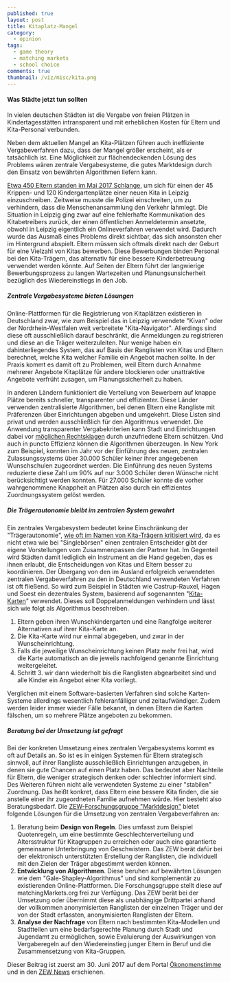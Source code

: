 ```yaml
---
published: true
layout: post
title: Kitaplatz-Mangel
category: 
  - opinion
tags: 
  - game theory
  - matching markets
  - school choice
comments: true
thumbnail: /viz/misc/kita.png
---
```



#### Was Städte jetzt tun sollten <!--Wie Städte dem Kita-Ansturm begegnen können-->

In vielen deutschen Städten ist die Vergabe von freien Plätzen in Kindertagesstätten intransparent und mit erheblichen Kosten für Eltern und Kita-Personal verbunden. 
<!--more-->
Neben dem aktuellen Mangel an Kita-Plätzen führen auch ineffiziente Vergabeverfahren dazu, dass der Mangel größer erscheint, als er tatsächlich ist. Eine Möglichkeit zur flächendeckenden Lösung des Problems wären zentrale Vergabesysteme, die gutes Marktdesign durch den Einsatz von bewährten Algorithmen liefern kann.

[Etwa 450 Eltern standen im Mai 2017 Schlange](http://www.faz.net/aktuell/gesellschaft/menschen/ansturm-auf-kindertagesstaette-in-leipzig-15014107.html), um sich für einen der 45 Krippen- und 120 Kindergartenplätze einer neuen Kita in Leipzig einzuschreiben. Zeitweise musste die Polizei einschreiten, um zu verhindern, dass die Menschenansammlung den Verkehr lahmlegt. Die Situation in Leipzig ging zwar auf eine fehlerhafte Kommunikation des Kitabetreibers zurück, der einen öffentlichen Anmeldetermin ansetzte, obwohl in Leipzig eigentlich ein Onlineverfahren verwendet wird. Dadurch wurde das Ausmaß eines Problems direkt sichtbar, das sich ansonsten eher im Hintergrund abspielt. Eltern müssen sich oftmals direkt nach der Geburt für eine Vielzahl von Kitas bewerben. Diese Bewerbungen binden Personal bei den Kita-Trägern, das alternativ für eine bessere Kinderbetreuung verwendet werden könnte. Auf Seiten der Eltern führt der langwierige Bewerbungsprozess zu langen Wartezeiten und Planungsunsicherheit bezüglich des Wiedereinstiegs in den Job.

##### Zentrale Vergabesysteme bieten Lösungen

Online-Plattformen für die Registrierung von Kitaplätzen existieren in Deutschland zwar, wie zum Beispiel das in Leipzig verwendete "Kivan" oder der Nordrhein-Westfalen weit verbreitete "Kita-Navigator". Allerdings sind diese oft ausschließlich darauf beschränkt, die Anmeldungen zu registrieren und diese an die Träger weiterzuleiten. Nur wenige haben ein dahinterliegendes System, das auf Basis der Ranglisten von Kitas und Eltern berechnet, welche Kita welcher Familie ein Angebot machen sollte. In der Praxis kommt es damit oft zu Problemen, weil Eltern durch Annahme mehrerer Angebote Kitaplätze für andere blockieren oder unattraktive Angebote verfrüht zusagen, um Planungssicherheit zu haben. 

In anderen Ländern funktioniert die Verteilung von Bewerbern auf knappe Plätze bereits schneller, transparenter und effizienter. Diese Länder verwenden zentralisierte Algorithmen, bei denen Eltern eine Rangliste mit Präferenzen über Einrichtungen abgeben und umgekehrt. Diese Listen sind privat und werden ausschließlich für den Algorithmus verwendet. Die Anwendung transparenter Vergabekriterien kann Stadt und Einrichtungen dabei vor [möglichen Rechtsklagen](http://www.faz.net/aktuell/wirtschaft/wirtschaftspolitik/urteil-im-kita-streit-staedte-muessen-eltern-verdienstausfall-zahlen-14489854.html) durch unzufriedene Eltern schützen. Und auch in puncto Effizienz können die Algorithmen überzeugen. In New York zum Beispiel, konnten im Jahr vor der Einführung des neuen, zentralen Zulassungssystems über 30.000 Schüler keiner ihrer angegebenen Wunschschulen zugeordnet werden. Die Einführung des neuen Systems reduzierte diese Zahl um 90% auf nur 3.000 Schüler deren Wünsche nicht berücksichtigt werden konnten. Für 27.000 Schüler konnte die vorher wahrgenommene Knappheit an Plätzen also durch ein effizientes Zuordnungssystem gelöst werden.

##### Die Trägerautonomie bleibt im zentralen System gewahrt

Ein zentrales Vergabesystem bedeutet keine Einschränkung der "Trägerautonomie", [wie oft im Namen von Kita-Trägern kritisiert wird](http://www.faz.net/aktuell/wirtschaft/kinderbetreuung-raus-aus-der-kita-warteschlange-15053793.html), da es nicht etwa wie bei "Singlebörsen" einen zentralen Entscheider gibt der eigene Vorstellungen vom Zusammenpassen der Partner hat. Im Gegenteil wird Städten damit lediglich ein Instrument an die Hand gegeben, das es ihnen erlaubt, die Entscheidungen von Kitas und Eltern besser zu koordinieren. Der Übergang von den im Ausland erfolgreich verwendeten zentralen Vergabeverfahren zu den in Deutschland verwendeten Verfahren ist oft fließend. So wird zum Beispiel in Städten wie Castrup-Rauxel, Hagen und Soest ein dezentrales System, basierend auf sogenannten "[Kita-Karten](http://www.kreis-soest.de/familie_soziales/familie/betreuung/kita/kita_karte.php)" verwendet. Dieses soll Doppelanmeldungen verhindern und lässt sich wie folgt als Algorithmus beschreiben.

1. Eltern geben ihren Wunschkindergarten und eine Rangfolge weiterer Alternativen auf ihrer Kita-Karte an.
2. Die Kita-Karte wird nur einmal abgegeben, und zwar in der Wunscheinrichtung.
3. Falls die jeweilige Wunscheinrichtung keinen Platz mehr frei hat, wird die Karte automatisch an die jeweils nachfolgend genannte Einrichtung weitergeleitet.
4. Schritt 3. wir dann wiederholt bis die Ranglisten abgearbeitet sind und alle Kinder ein Angebot einer Kita vorliegt.

Verglichen mit einem Software-basierten Verfahren sind solche Karten-Systeme allerdings wesentlich fehleranfälliger und zeitaufwändiger. Zudem werden leider immer wieder Fälle bekannt, in denen Eltern die Karten fälschen, um so mehrere Plätze angeboten zu bekommen.

##### Beratung bei der Umsetzung ist gefragt

Bei der konkreten Umsetzung eines zentralen Vergabesystems kommt es oft auf Details an. So ist es in einigen Systemen für Eltern strategisch sinnvoll, auf ihrer Rangliste ausschließlich Einrichtungen anzugeben, in denen sie gute Chancen auf einen Platz haben. Das bedeutet aber Nachteile für Eltern, die weniger strategisch denken oder schlechter informiert sind. Des Weiteren führen nicht alle verwendeten Systeme zu einer "stabilen" Zuordnung. Das heißt konkret, dass Eltern eine bessere Kita finden, die sie anstelle einer ihr zugeordneten Familie aufnehmen würde. Hier besteht also Beratungsbedarf.
Die [ZEW-Forschungsgruppe "Marktdesign"](http://www.zew.de/de/forschung/marktdesign/forschungsschwerpunkte/design-von-matching-maerkten/) bietet folgende Lösungen für die Umsetzung von zentralen Vergabeverfahren an: 

1. Beratung beim **Design von Regeln**. Dies umfasst zum Beispiel Quotenregeln, um eine bestimmte Geschlechterverteilung und Altersstruktur für Kitagruppen zu erreichen oder auch eine garantierte gemeinsame Unterbringung von Geschwistern. Das ZEW berät dafür bei der elektronisch unterstützten Erstellung der Ranglisten, die individuell mit den Zielen der Träger abgestimmt werden können.    
2. **Entwicklung von Algorithmen**. Diese beruhen auf bewährten Lösungen wie dem "Gale-Shapley-Algorithmus" und sind komplementär zu existierenden Online-Plattformen. Die Forschungsgruppe stellt diese auf matchingMarkets.org frei zur Verfügung. Das ZEW berät bei der Umsetzung oder übernimmt diese als unabhängige Drittpartei anhand der vollkommen anonymisierten Ranglisten der einzelnen Träger und der von der Stadt erfassten, anonymisierten Ranglisten der Eltern.    
3. **Analyse der Nachfrage** von Eltern nach bestimmten Kita-Modellen und Stadtteilen um eine bedarfsgerechte Planung durch Stadt und Jugendamt zu ermöglichen, sowie Evaluierung der Auswirkungen von Vergaberegeln auf den Wiedereinstieg junger Eltern in Beruf  und die Zusammensetzung von Kita-Gruppen.

Dieser Beitrag ist zuerst am 30. Juni 2017 auf dem Portal [Ökonomenstimme](http://www.oekonomenstimme.org/artikel/2017/06/wie-staedte-dem-ansturm-auf-kindertagesstaetten-begegnen-koennen/) und in den [ZEW News](http://www.zew.de/de/das-zew/aktuelles/wie-staedte-dem-ansturm-auf-kindertagesstaetten-begegnen-koennen/) erschienen.

